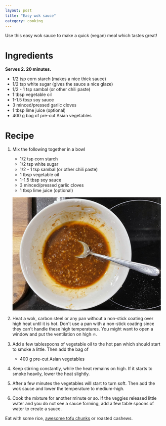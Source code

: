 ```yaml
---
layout: post
title: "Easy wok sauce"
category: cooking
---
```


Use this easy wok sauce to make a quick (vegan) meal which tastes great!

# Ingredients

**Serves 2. 20 minutes.**

- 1/2 tsp corn starch (makes a nice thick sauce)
- 1/2 tsp white sugar (gives the sauce a nice glaze)
- 1/2 - 1 tsp sambal (or other chili paste)
- 1 tbsp vegetable oil
- 1-1.5 tbsp soy sauce
- 3 minced/pressed garlic cloves
- 1 tbsp lime juice (optional)
- 400 g bag of pre-cut Asian vegetables

# Recipe

1. Mix the following together in a bowl
	- 1/2 tsp corn starch 
	- 1/2 tsp white sugar 
	- 1/2 - 1 tsp sambal (or other chili paste)
	- 1 tbsp vegetable oil
	- 1-1.5 tbsp soy sauce
	- 3 minced/pressed garlic cloves
	- 1 tbsp lime juice (optional)

	![Look at the mess in that kitchen!](/assets/2021-03-15-easy-wok-sauce/finished_sauce.JPEG)

2. Heat a wok, carbon steel or any pan without a non-stick coating over high heat until it is hot. Don't use a pan with a non-stick coating since they can't handle these high temperatures. You might want to open a window and put the ventilation on high 🔥.

3. Add a few tablespoons of vegetable oil to the hot pan which should start to smoke a little. Then add the bag of 
	- 400 g pre-cut Asian vegetables

4. Keep stirring constantly, while the heat remains on high. If it starts to smoke heavily, lower the heat slightly.

5. After a few minutes the vegetables will start to turn soft. Then add the wok sauce and lower the temperature to medium-high.

6. Cook the mixture for another minute or so. If the veggies released little water and you do not see a sauce forming, add a few table spoons of water to create a sauce.

Eat with some rice, [awesome tofu chunks](https://roald87.github.io/cooking/2021/01/30/awesome-tofu-chuncks.html) or roasted cashews.
